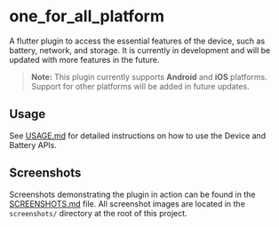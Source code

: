 # one_for_all_platform

A flutter plugin to access the essential features of the device, such as battery, network, and storage. It is currently in development and will be updated with more features in the future.

> **Note:** This plugin currently supports **Android** and **iOS** platforms. Support for other platforms will be added in future updates.

## Usage

See [USAGE.md](USAGE.md) for detailed instructions on how to use the Device and Battery APIs.

## Screenshots

Screenshots demonstrating the plugin in action can be found in the [SCREENSHOTS.md](SCREENSHOTS.md) file. All screenshot images are located in the `screenshots/` directory at the root of this project.
